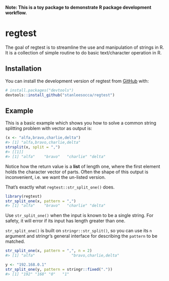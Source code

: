 
<!-- README.md is generated from README.Rmd. Please edit that file -->

**Note: This is a toy package to demonstrate R package development
workflow.**

# regtest

<!-- badges: start -->
<!-- badges: end -->

The goal of regtest is to streamline the use and manipulation of strings
in R. It is a collection of simple routine to do basic text/character
operation in R.

## Installation

You can install the development version of regtest from
[GitHub](https://github.com/) with:

``` r
# install.packages("devtools")
devtools::install_github("stanleesocca/regtest")
```

## Example

This is a basic example which shows you how to solve a common string
splitting problem with vector as output is:

``` r
(x <- "alfa,bravo,charlie,delta")
#> [1] "alfa,bravo,charlie,delta"
strsplit(x, split = ",")
#> [[1]]
#> [1] "alfa"    "bravo"   "charlie" "delta"
```

Notice how the return value is a **list** of length one, where the first
element holds the character vector of parts. Often the shape of this
output is inconvenient, i.e. we want the un-listed version.

That’s exactly what `regtest::str_split_one()` does.

``` r
library(regtest)
str_split_one(x, pattern = ",")
#> [1] "alfa"    "bravo"   "charlie" "delta"
```

Use `str_split_one()` when the input is known to be a single string. For
safety, it will error if its input has length greater than one.

`str_split_one()` is built on `stringr::str_split()`, so you can use its
`n` argument and stringr’s general interface for describing the
`pattern` to be matched.

``` r
str_split_one(x, pattern = ",", n = 2)
#> [1] "alfa"                "bravo,charlie,delta"

y <- "192.168.0.1"
str_split_one(y, pattern = stringr::fixed("."))
#> [1] "192" "168" "0"   "1"
```

